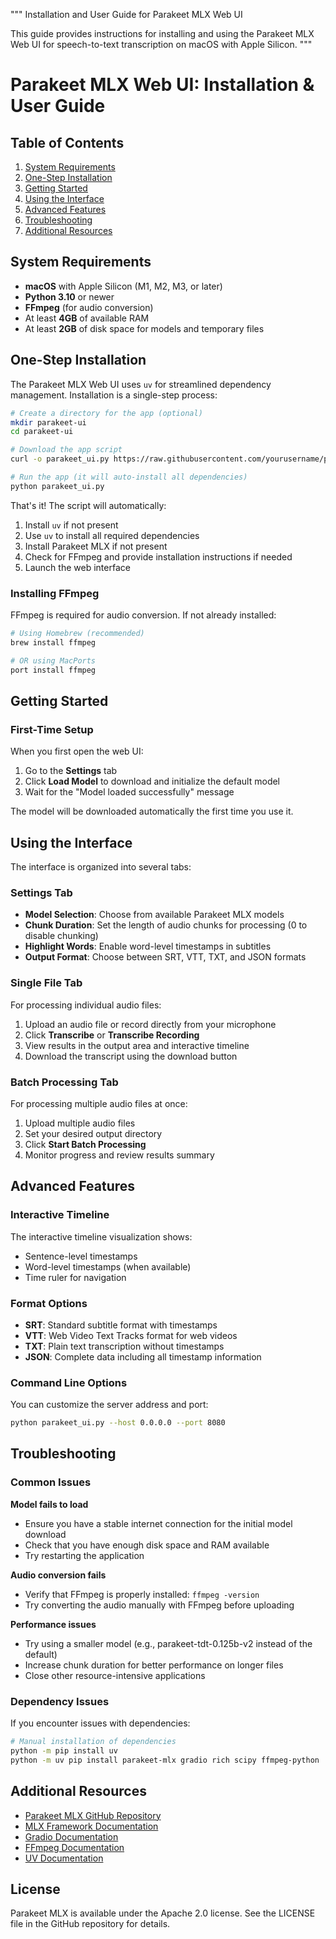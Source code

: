 """
Installation and User Guide for Parakeet MLX Web UI

This guide provides instructions for installing and using the Parakeet MLX Web UI 
for speech-to-text transcription on macOS with Apple Silicon.
"""

# Parakeet MLX Web UI: Installation & User Guide

## Table of Contents
1. [System Requirements](#system-requirements)
2. [One-Step Installation](#one-step-installation)
3. [Getting Started](#getting-started)
4. [Using the Interface](#using-the-interface)
5. [Advanced Features](#advanced-features)
6. [Troubleshooting](#troubleshooting)
7. [Additional Resources](#additional-resources)

## System Requirements

- **macOS** with Apple Silicon (M1, M2, M3, or later)
- **Python 3.10** or newer
- **FFmpeg** (for audio conversion)
- At least **4GB** of available RAM
- At least **2GB** of disk space for models and temporary files

## One-Step Installation

The Parakeet MLX Web UI uses `uv` for streamlined dependency management. Installation is a single-step process:

```bash
# Create a directory for the app (optional)
mkdir parakeet-ui
cd parakeet-ui

# Download the app script
curl -o parakeet_ui.py https://raw.githubusercontent.com/yourusername/parakeet-mlx-webui/main/parakeet_ui.py

# Run the app (it will auto-install all dependencies)
python parakeet_ui.py
```

That's it! The script will automatically:
1. Install `uv` if not present
2. Use `uv` to install all required dependencies
3. Install Parakeet MLX if not present
4. Check for FFmpeg and provide installation instructions if needed
5. Launch the web interface

### Installing FFmpeg

FFmpeg is required for audio conversion. If not already installed:

```bash
# Using Homebrew (recommended)
brew install ffmpeg

# OR using MacPorts
port install ffmpeg
```

## Getting Started

### First-Time Setup

When you first open the web UI:

1. Go to the **Settings** tab
2. Click **Load Model** to download and initialize the default model
3. Wait for the "Model loaded successfully" message

The model will be downloaded automatically the first time you use it.

## Using the Interface

The interface is organized into several tabs:

### Settings Tab

- **Model Selection**: Choose from available Parakeet MLX models
- **Chunk Duration**: Set the length of audio chunks for processing (0 to disable chunking)
- **Highlight Words**: Enable word-level timestamps in subtitles
- **Output Format**: Choose between SRT, VTT, TXT, and JSON formats

### Single File Tab

For processing individual audio files:

1. Upload an audio file or record directly from your microphone
2. Click **Transcribe** or **Transcribe Recording**
3. View results in the output area and interactive timeline
4. Download the transcript using the download button

### Batch Processing Tab

For processing multiple audio files at once:

1. Upload multiple audio files
2. Set your desired output directory
3. Click **Start Batch Processing**
4. Monitor progress and review results summary

## Advanced Features

### Interactive Timeline

The interactive timeline visualization shows:
- Sentence-level timestamps
- Word-level timestamps (when available)
- Time ruler for navigation

### Format Options

- **SRT**: Standard subtitle format with timestamps
- **VTT**: Web Video Text Tracks format for web videos
- **TXT**: Plain text transcription without timestamps
- **JSON**: Complete data including all timestamp information

### Command Line Options

You can customize the server address and port:

```bash
python parakeet_ui.py --host 0.0.0.0 --port 8080
```

## Troubleshooting

### Common Issues

**Model fails to load**
- Ensure you have a stable internet connection for the initial model download
- Check that you have enough disk space and RAM available
- Try restarting the application

**Audio conversion fails**
- Verify that FFmpeg is properly installed: `ffmpeg -version`
- Try converting the audio manually with FFmpeg before uploading

**Performance issues**
- Try using a smaller model (e.g., parakeet-tdt-0.125b-v2 instead of the default)
- Increase chunk duration for better performance on longer files
- Close other resource-intensive applications

### Dependency Issues

If you encounter issues with dependencies:

```bash
# Manual installation of dependencies
python -m pip install uv
python -m uv pip install parakeet-mlx gradio rich scipy ffmpeg-python
```

## Additional Resources

- [Parakeet MLX GitHub Repository](https://github.com/senstella/parakeet-mlx)
- [MLX Framework Documentation](https://ml-explore.github.io/mlx/build/html/index.html)
- [Gradio Documentation](https://www.gradio.app/docs)
- [FFmpeg Documentation](https://ffmpeg.org/documentation.html)
- [UV Documentation](https://github.com/astral-sh/uv)

## License

Parakeet MLX is available under the Apache 2.0 license. See the LICENSE file in the GitHub repository for details.